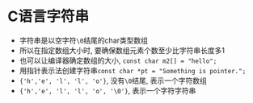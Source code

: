 # C语言字符串

- 字符串是以空字符`\0`结尾的char类型数组
- 所以在指定数组大小时, 要确保数组元素个数至少比字符串长度多1
- 也可以让编译器确定数组的大小, `const char m2[] = "hello";`
- 用指针表示法创建字符串`const char *pt = "Something is pointer.";`
- `{'h','e', 'l', 'l', 'o'}`, 没有`\0`结尾, 表示一个字符数组
- `{'h','e', 'l', 'l', 'o', '\0'}`, 表示一个字符字符串